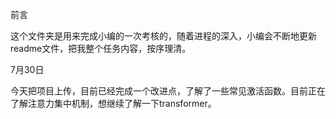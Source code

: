 前言

这个文件夹是用来完成小编的一次考核的，随着进程的深入，小编会不断地更新readme文件，把我整个任务内容，按序理清。

7月30日

今天把项目上传，目前已经完成一个改进点，了解了一些常见激活函数。目前正在了解注意力集中机制，想继续了解一下transformer。